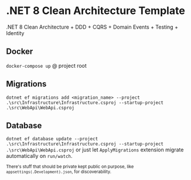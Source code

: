 # .NET 8 Clean Architecture Template

.NET 8 Clean Architecture + DDD + CQRS + Domain Events + Testing + Identity

## Docker

`docker-compose up` @ project root

## Migrations

`dotnet ef migrations add <migration_name> --project .\src\Infrastructure\Infrastructure.csproj --startup-project .\src\WebApi\WebApi.csproj`

## Database

`dotnet ef database update --project .\src\Infrastructure\Infrastructure.csproj --startup-project .\src\WebApi\WebApi.csproj` or just let `ApplyMigrations` extension migrate automatically on `run/watch`.

<sub>There's stuff that should be private kept public on purpose, like `appsettings(.Development).json`, for discoverability.</sub>
